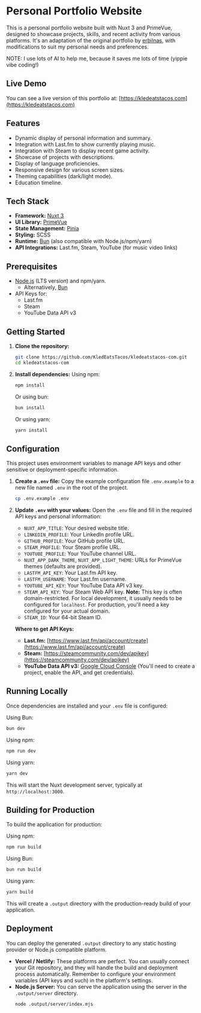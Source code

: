 # Personal Portfolio Website

This is a personal portfolio website built with Nuxt 3 and PrimeVue, designed to showcase projects, skills, and recent activity from various platforms. It's an adaptation of the original portfolio by [erbilnas](https://github.com/erbilnas/portfolio), with modifications to suit my personal needs and preferences.

NOTE: I use lots of AI to help me, because it saves me lots of time (yippie vibe coding!)

## Live Demo

You can see a live version of this portfolio at: [https://kledeatstacos.com](https://kledeatstacos.com)

## Features

*   Dynamic display of personal information and summary.
*   Integration with Last.fm to show currently playing music.
*   Integration with Steam to display recent game activity.
*   Showcase of projects with descriptions.
*   Display of language proficiencies.
*   Responsive design for various screen sizes.
*   Theming capabilities (dark/light mode).
*   Education timeline.

## Tech Stack

*   **Framework:** [Nuxt 3](https://nuxt.com/)
*   **UI Library:** [PrimeVue](https://primevue.org/)
*   **State Management:** [Pinia](https://pinia.vuejs.org/)
*   **Styling:** SCSS
*   **Runtime:** [Bun](https://bun.sh/) (also compatible with Node.js/npm/yarn)
*   **API Integrations:** Last.fm, Steam, YouTube (for music video links)

## Prerequisites

*   [Node.js](https://nodejs.org/) (LTS version) and npm/yarn.
    *   Alternatively, [Bun](https://bun.sh/docs/installation)
*   API Keys for:
    *   Last.fm
    *   Steam
    *   YouTube Data API v3

## Getting Started

1.  **Clone the repository:**
    ```bash
    git clone https://github.com/KledEatsTacos/kledeatstacos-com.git
    cd kledeatstacos-com
    ```

2.  **Install dependencies:**
    Using npm:
    ```bash
    npm install
    ```
    Or using bun:
    ```bash
    bun install
    ```
    Or using yarn:
    ```bash
    yarn install
    ```

## Configuration

This project uses environment variables to manage API keys and other sensitive or deployment-specific information.

1.  **Create a `.env` file:**
    Copy the example configuration file `.env.example` to a new file named `.env` in the root of the project.
    ```bash
    cp .env.example .env
    ```

2.  **Update `.env` with your values:**
    Open the `.env` file and fill in the required API keys and personal information:

    *   `NUXT_APP_TITLE`: Your desired website title.
    *   `LINKEDIN_PROFILE`: Your LinkedIn profile URL.
    *   `GITHUB_PROFILE`: Your GitHub profile URL.
    *   `STEAM_PROFILE`: Your Steam profile URL.
    *   `YOUTUBE_PROFILE`: Your YouTube channel URL.
    *   `NUXT_APP_DARK_THEME`, `NUXT_APP_LIGHT_THEME`: URLs for PrimeVue themes (defaults are provided).
    *   `LASTFM_API_KEY`: Your Last.fm API key.
    *   `LASTFM_USERNAME`: Your Last.fm username.
    *   `YOUTUBE_API_KEY`: Your YouTube Data API v3 key.
    *   `STEAM_API_KEY`: Your Steam Web API key. **Note:** This key is often domain-restricted. For local development, it usually needs to be configured for `localhost`. For production, you'll need a key configured for your actual domain.
    *   `STEAM_ID`: Your 64-bit Steam ID.

    **Where to get API Keys:**
    *   **Last.fm:** [https://www.last.fm/api/account/create](https://www.last.fm/api/account/create)
    *   **Steam:** [https://steamcommunity.com/dev/apikey](https://steamcommunity.com/dev/apikey)
    *   **YouTube Data API v3:** [Google Cloud Console](https://console.cloud.google.com/apis/library/youtube.googleapis.com) (You'll need to create a project, enable the API, and get credentials).

## Running Locally

Once dependencies are installed and your `.env` file is configured:

Using Bun:
```bash
bun dev
```
Using npm:
```bash
npm run dev
```
Using yarn:
```bash
yarn dev
```
This will start the Nuxt development server, typically at `http://localhost:3000`.

## Building for Production

To build the application for production:

Using npm:
```bash
npm run build
```
Using Bun:
```bash
bun run build
```
Using yarn:
```bash
yarn build
```
This will create a `.output` directory with the production-ready build of your application.

## Deployment

You can deploy the generated `.output` directory to any static hosting provider or Node.js compatible platform.

*   **Vercel / Netlify:** These platforms are perfect. You can usually connect your Git repository, and they will handle the build and deployment process automatically. Remember to configure your environment variables (API keys and such) in the platform's settings.
*   **Node.js Server:** You can serve the application using the server in the `.output/server` directory.
    ```bash
    node .output/server/index.mjs
    ```
